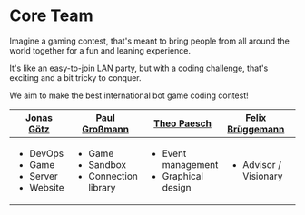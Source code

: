 # Core Team

Imagine a gaming contest, that's meant to bring people from all around the world together for a fun and leaning experience.

It's like an easy-to-join LAN party, but with a coding challenge, that's exciting and a bit tricky to conquer. 

We aim to make the best international bot game coding contest!

| [Jonas Götz](https://github.com/orgs/42core-team/people/JonasGoetz01)| [Paul Großmann](https://github.com/orgs/42core-team/people/PaulicStudios) | [Theo Paesch](https://github.com/orgs/42core-team/people/TheoPaesch)  | [Felix Brüggemann](https://github.com/orgs/42core-team/people/FelixBrgm)| [Leon Zipp](https://github.com/orgs/42core-team/people/LeonDavidZipp)     | [Jonas Kauker](https://github.com/orgs/42core-team/people/Reptudn)  | [Vidus Sivanathan](https://github.com/orgs/42core-team/people/v1dusss) |
| ------------- | ------------- |------------- | ---------------  | ------------- | ------------- |------ |
|<ul><li>DevOps</li><li>Game</li><li>Server</li><li>Website</li></ul>| <ul><li>Game</li><li>Sandbox</li><li>Connection library</li></ul> | <ul><li>Event management</li><li>Graphical design</li></ul> | <ul><li>Advisor / Visionary</li></ul> | <ul><li>Terminal Visualizer</li></ul> | <ul><li>Game</li></ul> | <ul><li>Graphical Visualizer</li></ul> | 
